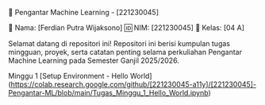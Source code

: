 📘 Pengantar Machine Learning - [221230045]

👤 Nama: [Ferdian Putra Wijaksono]
🆔 NIM: [221230045]
🏫 Kelas: [04 A]

Selamat datang di repositori ini! Repositori ini berisi kumpulan tugas mingguan, proyek, serta catatan penting selama perkuliahan Pengantar Machine Learning pada Semester Ganjil 2025/2026.

Minggu 1 [Setup Environment - Hello World] (https://colab.research.google.com/github/[221230045-a11y]/[221230045]-Pengantar-ML/blob/main/Tugas_Minggu_1_Hello_World.ipynb)
